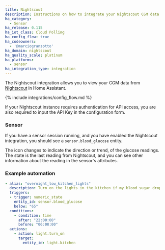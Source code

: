 ```yaml
---
title: Nightscout
description: Instructions on how to integrate your Nightscout CGM data into Home Assistant.
ha_category:
  - Sensor
ha_release: 0.115
ha_iot_class: Cloud Polling
ha_config_flow: true
ha_codeowners:
  - '@marciogranzotto'
ha_domain: nightscout
ha_quality_scale: platinum
ha_platforms:
  - sensor
ha_integration_type: integration
---
```


The Nightscout integration allows you to view your CGM data from [Nightscout](http://www.nightscout.info/) in Home Assistant.

{% include integrations/config_flow.md %}

If your Nightscout instance requires authentication for API access, you are also required to input the API Key in the configuration form.

### Sensor

If you have a sensor session running, and you have enabled the Nightscout integration, you should see a `sensor.blood_glucose` entity.

The icon changes to indicate the direction or trend, of the glucose readings.
The state is the last reading from Nightscout, and you can see other information about the reading in the sensor's attributes.

### Example automation

```yaml
- alias: "overnight_low_kitchen_lights"
  description: Turn on the lights in the kitchen if my blood sugar drops low overnight
  triggers:
  - trigger: numeric_state
    entity_id: sensor.blood_glucose
    below: "65" 
  conditions:
    - condition: time
      after: "22:00:00"
      before: "06:00:00"
  actions:
    - action: light.turn_on
      target:
        entity_id: light.kitchen
```
